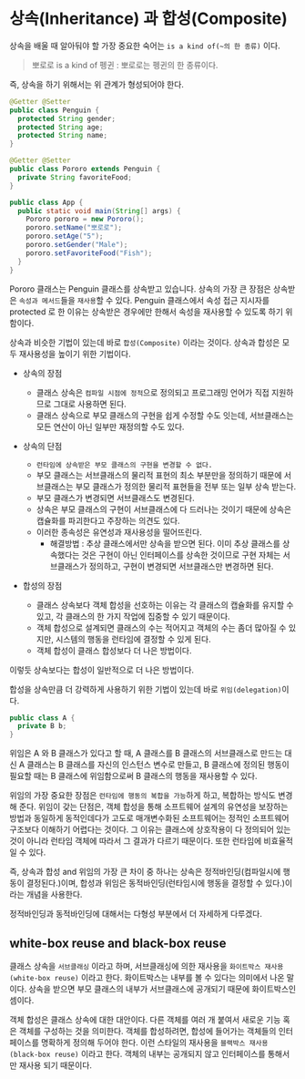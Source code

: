 # 상속(Inheritance) 과 합성(Composite)

상속을 배울 때 알아둬야 할 가장 중요한 숙어는 `is a kind of(~의 한 종류)` 이다.

> 뽀로로 is a kind of 펭귄 : 뽀로로는 펭귄의 한 종류이다.

즉, 상속을 하기 위해서는 위 관계가 형성되어야 한다.

```java
@Getter @Setter
public class Penguin {
  protected String gender;
  protected String age;
  protected String name;
}
```

```java
@Getter @Setter
public class Pororo extends Penguin {
  private String favoriteFood;
}
```

```java
public class App {
  public static void main(String[] args) {
    Pororo pororo = new Pororo();
    pororo.setName("뽀로로");
    pororo.setAge("5");
    pororo.setGender("Male");
    pororo.setFavoriteFood("Fish");
  }
}
```

Pororo 클래스는 Penguin 클래스를 상속받고 있습니다. 상속의 가장 큰 장점은 상속받은 `속성과 메서드`들을 `재사용`할 수 있다. Penguin 클래스에서 속성 접근 지시자를 protected 로 한 
이유는 상속받은 경우에만 한해서 속성을 재사용할 수 있도록 하기 위함이다.

상속과 비슷한 기법이 있는데 바로 `합성(Composite)` 이라는 것이다. 상속과 합성은 모두 재사용성을 높이기 위한 기법이다.

- 상속의 장점
  - 클래스 상속은 `컴파일 시점에 정적`으로 정의되고 프로그래밍 언어가 직접 지원하므로 그대로 사용하면 된다.
  - 클래스 상속으로 부모 클래스의 구현을 쉽게 수정할 수도 잇는데, 서브클래스는 모든 연산이 아닌 일부만 재정의할 수도 있다.
- 상속의 단점
  - `런타임에 상속받은 부모 클래스의 구현을 변경할 수 없다.`
  - 부모 클래스는 서브클래스의 물리적 표현의 최소 부분만을 정의하기 때문에 서브클래스는 부모 클래스가 정의한 물리적 표현들을 전부 또는 일부 상속 받는다.
  - 부모 클래스가 변경되면 서브클래스도 변경된다.
  - 상속은 부모 클래스의 구현이 서브클래스에 다 드러나는 것이기 때문에 상속은 캡슐화를 파괴한다고 주장하는 의견도 있다.
  - 이러한 종속성은 유연성과 재사용성을 떨어뜨린다.
    - 해결방법 : 추상 클래스에서만 상속을 받으면 된다. 이미 추상 클래스를 상속했다는 것은 구현이 아닌 인터페이스를 상속한 것이므로 구현 자체는 서브클래스가 정의하고, 구현이 변경되면 서브클래스만 변경하면 된다.
    
- 합성의 장점
  - 클래스 상속보다 객체 합성을 선호하는 이유는 각 클래스의 캡슐화를 유지할 수 있고, 각 클래스의 한 가지 작업에 집중할 수 있기 때문이다.
  - 객체 합성으로 설계되면 클래스의 수는 적어지고 객체의 수는 좀더 많아질 수 있지만, 시스템의 행동을 런타임에 결정할 수 있게 된다.
  - 객체 합성이 클래스 합성보다 더 나은 방법이다.
  
이렇듯 상속보다는 합성이 일반적으로 더 나은 방법이다.

합성을 상속만큼 더 강력하게 사용하기 위한 기법이 있는데 바로 `위임(delegation)`이다.

```java
public class A {
  private B b;
}
```

위임은 A 와 B 클래스가 있다고 할 때, A 클래스를 B 클래스의 서브클래스로 만드는 대신 A 클래스는 B 클래스를 자신의 인스턴스 변수로 만들고, B 클래스에 정의된 행동이 필요할 때는 B 클래스에 위임함으로써 B 클래스의 행동을 재사용할 수 있다.

위임의 가장 중요한 장점은 `런타임에 행동의 복합을 가능`하게 하고, 복합하는 방식도 변경해 준다. 위임이 갖는 단점은, 객체 합성을 통해 소프트웨어 설계의 유연성을 보장하는 방법과 동일하게 동적인데다가 고도로 매개변수화된 소프트웨어는 정적인 소프트웨어 구조보다 이해하기 어렵다는 것이다. 그 이유는 클래스에 상호작용이 다 정의되어 있는 것이 아니라 런타임 객체에 따라서 그 결과가 다르기 때문이다. 또한 런타임에 비효율적일 수 있다.

즉, 상속과 합성 and 위임의 가장 큰 차이 중 하나는 상속은 정적바인딩(컴파일시에 행동이 결정된다.)이며, 합성과 위임은 동적바인딩(런타임시에 행동을 결정할 수 있다.)이라는 개념을 사용한다.

정적바인딩과 동적바인딩에 대해서는 다형성 부분에서 더 자세하게 다루겠다.

## white-box reuse and black-box reuse

클래스 상속을 `서브클래싱` 이라고 하며, 서브클래싱에 의한 재사용을 `화이트박스 재사용(white-box reuse)` 이라고 한다. 화이트박스는 내부를 볼 수 있다는 의미에서 나온 말이다. 상속을 받으면 부모 클래스의 내부가 서브클래스에 공개되기 때문에 화이트박스인 셈이다.

객체 합성은 클래스 상속에 대한 대안이다. 다른 객체를 여러 개 붙여서 새로운 기능 혹은 객체를 구성하는 것을 의미한다. 객체를 합성하려면, 합성에 들어가는 객체들의 인터페이스를 명확하게 정의해 두어야 한다. 이런 스타일의 재사용을 `블랙박스 재사용(black-box reuse)` 이라고 한다. 객체의 내부는 공개되지 않고 인터페이스를 통해서만 재사용 되기 때문이다.
